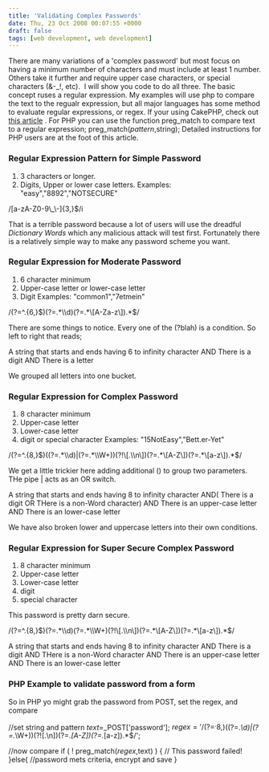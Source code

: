 ```yaml
---
title: 'Validating Complex Passwords'
date: Thu, 23 Oct 2008 00:07:55 +0000
draft: false
tags: [web development, web development]
---
```


There are many variations of a 'complex password' but most focus on having a minimum number of characters and must include at least 1 number. Others take it further and require upper case characters, or special characters (&-_!, etc).  I will show you code to do all three. The basic concept ruses a regular expression. My examples will use php to compare the text to the regualr expression, but all major languages has some method to evaluate regular expressions, or regex. If your using CakePHP, check out [this article](https://blog.edwardawebb.com/programming/php-programming/cakephp/heavy-duty-password-validation-cakephp "Validating and encrypting passwords in CakePHP") . For PHP you can use the function preg\_match to compare text to a regular expression; preg\_match($pattern,$string); Detailed instructions for PHP users are at the foot of this article.

### Regular Expression Pattern for Simple Password

1.  3 characters or longer.
2.  Digits, Upper or lower case letters. Examples: "easy","8892","NOTSECURE"

/\[a-zA-Z0-9\\_\\-\]{3,}$/i

That is a terrible password because a lot of users will use the dreadful _Dictionary Words_ which any malicious attack will test first. Fortunately there is a relatively simple way to make any password scheme you want.

### Regular Expression for Moderate Password

1.  6 character minimum
2.  Upper-case letter or lower-case letter
3.  Digit Examples: "common1","7etmein"

/(?=^.{6,}$)(?=.*\\d)(?=.*\[A-Za-z\]).*$/

There are some things to notice. Every one of the (?blah) is a condition. So left to right that reads;

A string that starts and ends having 6 to infinity character AND There is a digit AND There is a letter 

We grouped all letters into one bucket.

### Regular Expression for Complex Password

1.  8 character minimum
2.  Upper-case letter
3.  Lower-case letter
4.  digit or special character Examples: "15NotEasy","Bett.er-Yet"

/(?=^.{8,}$)((?=.*\\d)|(?=.*\\W+))(?!\[.\\n\])(?=.*\[A-Z\])(?=.*\[a-z\]).*$/

We get a little trickier here adding additional () to group two parameters. THe pipe | acts as an OR switch.

A string that starts and ends having 8 to infinity character AND( There is a digit OR THere is a non-Word character)  AND There is an upper-case letter  AND There is an lower-case letter  

We have also broken lower and uppercase letters into their own conditions.

### Regular Expression for Super Secure Complex Password

1.  8 character minimum
2.  Upper-case letter
3.  Lower-case letter
4.  digit
5.  special character

This password is pretty darn secure.

/(?=^.{8,}$)(?=.*\\d)(?=.*\\W+)(?!\[.\\n\])(?=.*\[A-Z\])(?=.*\[a-z\]).*$/

A string that starts and ends having 8 to infinity character AND There is a digit AND THere is a non-Word character AND There is an upper-case letter  AND There is an lower-case letter 

### PHP Example to validate password from a form

So in PHP yo might grab the password from POST, set the regex, and compare

//set string and pattern
$text=$_POST\['password'\];
$regex='/(?=^.{8,}$)((?=.*\\d)|(?=.*\\W+))(?!\[.\\n\])(?=.*\[A-Z\])(?=.*\[a-z\]).*$/';

//now compare
if ( ! preg_match($regex,$text) ) {
 // This password failed!
}else{
//password mets criteria, encrypt and save
}